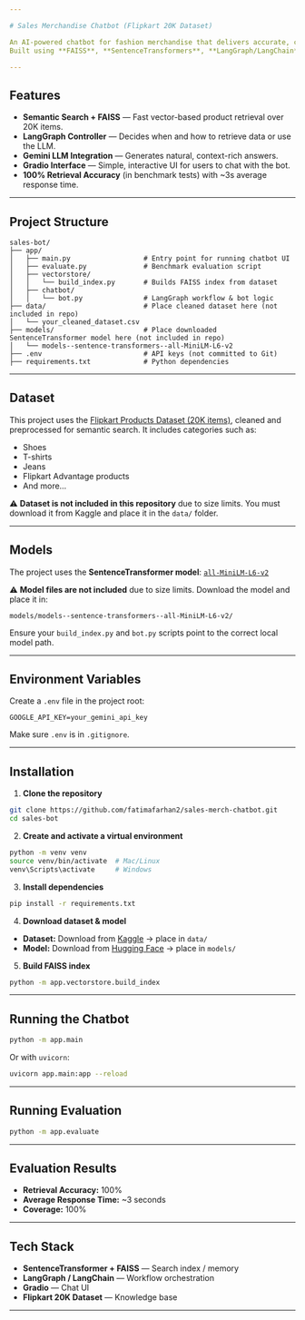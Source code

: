 ```yaml
---

# Sales Merchandise Chatbot (Flipkart 20K Dataset)

An AI-powered chatbot for fashion merchandise that delivers accurate, context-aware responses from a **20,000-product Flipkart dataset**.
Built using **FAISS**, **SentenceTransformers**, **LangGraph/LangChain**, and **Gemini LLM**, with a **Gradio** UI.

---
```


## Features

* **Semantic Search + FAISS** — Fast vector-based product retrieval over 20K items.
* **LangGraph Controller** — Decides when and how to retrieve data or use the LLM.
* **Gemini LLM Integration** — Generates natural, context-rich answers.
* **Gradio Interface** — Simple, interactive UI for users to chat with the bot.
* **100% Retrieval Accuracy** (in benchmark tests) with \~3s average response time.

---

## Project Structure

```
sales-bot/
├── app/
│   ├── main.py                  # Entry point for running chatbot UI
│   ├── evaluate.py              # Benchmark evaluation script
│   ├── vectorstore/
│   │   └── build_index.py       # Builds FAISS index from dataset
│   ├── chatbot/
│   │   └── bot.py               # LangGraph workflow & bot logic
├── data/                        # Place cleaned dataset here (not included in repo)
│   └── your_cleaned_dataset.csv
├── models/                      # Place downloaded SentenceTransformer model here (not included in repo)
│   └── models--sentence-transformers--all-MiniLM-L6-v2
├── .env                         # API keys (not committed to Git)
├── requirements.txt             # Python dependencies
```

---

## Dataset

This project uses the [Flipkart Products Dataset (20K items)](https://www.kaggle.com/datasets/PromptCloudHQ/flipkart-products), cleaned and preprocessed for semantic search.
It includes categories such as:

* Shoes
* T-shirts
* Jeans
* Flipkart Advantage products
* And more…

⚠️ **Dataset is not included in this repository** due to size limits. You must download it from Kaggle and place it in the `data/` folder.

---

## Models

The project uses the **SentenceTransformer model**:
[`all-MiniLM-L6-v2`](https://huggingface.co/sentence-transformers/all-MiniLM-L6-v2)

⚠️ **Model files are not included** due to size limits.
Download the model and place it in:

```
models/models--sentence-transformers--all-MiniLM-L6-v2/
```

Ensure your `build_index.py` and `bot.py` scripts point to the correct local model path.

---

## Environment Variables

Create a `.env` file in the project root:

```
GOOGLE_API_KEY=your_gemini_api_key
```

Make sure `.env` is in `.gitignore`.

---

## Installation

1. **Clone the repository**

```bash
git clone https://github.com/fatimafarhan2/sales-merch-chatbot.git
cd sales-bot
```

2. **Create and activate a virtual environment**

```bash
python -m venv venv
source venv/bin/activate  # Mac/Linux
venv\Scripts\activate     # Windows
```

3. **Install dependencies**

```bash
pip install -r requirements.txt
```

4. **Download dataset & model**

* **Dataset:** Download from [Kaggle](https://www.kaggle.com/datasets/PromptCloudHQ/flipkart-products) → place in `data/`
* **Model:** Download from [Hugging Face](https://huggingface.co/sentence-transformers/all-MiniLM-L6-v2) → place in `models/`

5. **Build FAISS index**

```bash
python -m app.vectorstore.build_index
```

---

## Running the Chatbot

```bash
python -m app.main
```

Or with `uvicorn`:

```bash
uvicorn app.main:app --reload
```

---

## Running Evaluation

```bash
python -m app.evaluate
```

---

## Evaluation Results

* **Retrieval Accuracy:** 100%
* **Average Response Time:** \~3 seconds
* **Coverage:** 100%

---

## Tech Stack

* **SentenceTransformer + FAISS** — Search index / memory
* **LangGraph / LangChain** — Workflow orchestration
* **Gradio** — Chat UI
* **Flipkart 20K Dataset** — Knowledge base

---
